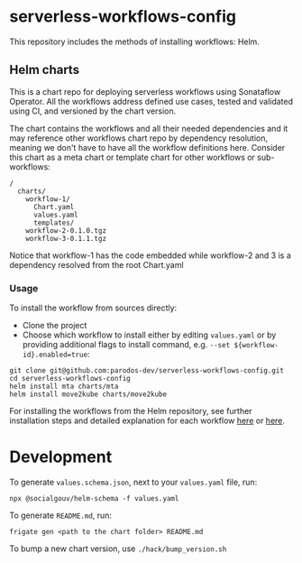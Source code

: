 # serverless-workflows-config

This repository includes the methods of installing workflows: Helm.

## Helm charts
This is a chart repo for deploying serverless workflows using Sonataflow Operator.
All the workflows address defined use cases, tested and validated using CI, and versioned by the chart version.

The chart contains the workflows and all their needed dependencies and it may reference other workflows chart repo 
by dependency resolution, meaning we don't have to have all the workflow definitions here. 
Consider this chart as a meta chart or template chart for other workflows or sub-workflows:

```
/
  charts/              
    workflow-1/
      Chart.yaml
      values.yaml
      templates/
    workflow-2-0.1.0.tgz
    workflow-3-0.1.1.tgz
```

Notice that workflow-1 has the code embedded while workflow-2 and 3 is a dependency resolved from the root Chart.yaml

### Usage

To install the workflow from sources directly:
- Clone the project
- Choose which workflow to install either by editing `values.yaml` or by providing additional flags to install command, e.g. `--set ${workflow-id}.enabled=true`:
```
git clone git@github.com:parodos-dev/serverless-workflows-config.git
cd serverless-workflows-config
helm install mta charts/mta
helm install move2kube charts/move2kube

```

For installing the workflows from the Helm repository, see further installation steps and detailed explanation for each workflow [here](https://github.com/parodos-dev/serverless-workflows-config/tree/gh-pages?tab=readme-ov-file#installation) or [here](https://www.parodos.dev/serverless-workflows-config/).

# Development
To generate `values.schema.json`, next to your `values.yaml` file, run: 
```
npx @socialgouv/helm-schema -f values.yaml
```

To generate `README.md`, run:
```
frigate gen <path to the chart folder> README.md
```

To bump a new chart version, use `./hack/bump_version.sh`
